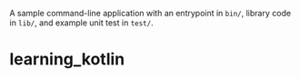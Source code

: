 A sample command-line application with an entrypoint in `bin/`, library code
in `lib/`, and example unit test in `test/`.
# learning_kotlin

